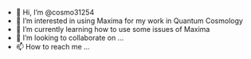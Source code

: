 - 👋 Hi, I’m @cosmo31254
- 👀 I’m interested in using Maxima for my work in Quantum Cosmology
- 🌱 I’m currently learning how to use some issues of Maxima
- 💞️ I’m looking to collaborate on ...
- 📫 How to reach me ...

<!---
cosmo31254/cosmo31254 is a ✨ special ✨ repository because its `README.md` (this file) appears on your GitHub profile.
You can click the Preview link to take a look at your changes.
--->
